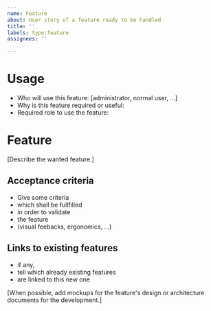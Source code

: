 ```yaml
---
name: Feature
about: User story of a feature ready to be handled
title: ''
labels: type:feature
assignees: ''

---
```


# Usage

* Who will use this feature: \[administrator, normal user, …\]
* Why is this feature required or useful:
* Required role to use the feature:

# Feature

\[Describe the wanted feature.\]

## Acceptance criteria

* Give some criteria
* which shall be fullfilled
* in order to validate
* the feature
* (visual feebacks, ergonomics, …)

## Links to existing features

* if any,
* tell which already existing features
* are linked to this new one

\[When possible, add mockups for the feature's design or architecture documents for the development.\]
